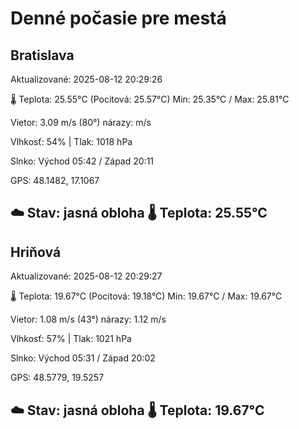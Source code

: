 ﻿# Denné počasie pre mestá

## Bratislava
Aktualizované: 2025-08-12 20:29:26

🌡️ Teplota: 25.55°C 
(Pocitová: 25.57°C)
Min: 25.35°C / Max: 25.81°C

Vietor: 3.09 m/s    (80°) 
nárazy:  m/s

Vlhkosť: 54% | Tlak: 1018 hPa

Slnko: Východ 05:42 / Západ 20:11

GPS: 48.1482, 17.1067

☁️ Stav: jasná obloha        🌡️ Teplota: 25.55°C
---

## Hriňová
Aktualizované: 2025-08-12 20:29:27

🌡️ Teplota: 19.67°C 
(Pocitová: 19.18°C)
Min: 19.67°C / Max: 19.67°C

Vietor: 1.08 m/s (43°)
nárazy: 1.12 m/s

Vlhkosť: 57% | Tlak: 1021 hPa

Slnko: Východ 05:31 / Západ 20:02

GPS: 48.5779, 19.5257

☁️ Stav: jasná obloha        🌡️ Teplota: 19.67°C
---
